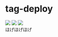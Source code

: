 # tag-deploy
![](https://github.com/calbone/tag-deploy/workflows/tagDeploy/badge.svg)
![](https://github.com/calbone/tag-deploy/workflows/tagDeploy/badge.svg?branch=master)
![](https://github.com/calbone/tag-deploy/workflows/tagDeploy/badge.svg?event=push)  
ほげほげほげ